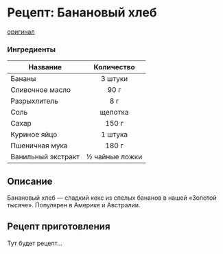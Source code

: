 # Рецепт: Банановый хлеб
[оригинал](https://eda.ru/recepty/vypechka-deserty/bananovyy-hleb-104302)

### Ингредиенты
| Название        	| Количество    |
| -------------   	|:-------------:|
|Бананы						|3 штуки|
|Сливочное масло			|90 г|
|Разрыхлитель				|8 г|
|Соль						|щепотка|
|Сахар						|150 г|
|Куриное яйцо				|1 штука|
|Пшеничная мука				|180 г|
|Ванильный экстракт			|½ чайные ложки|

## Описание
Банановый хлеб — сладкий кекс из спелых бананов в нашей «Золотой тысяче». Популярен в Америке и Австралии.

## Рецепт приготовления
Тут будет рецепт...